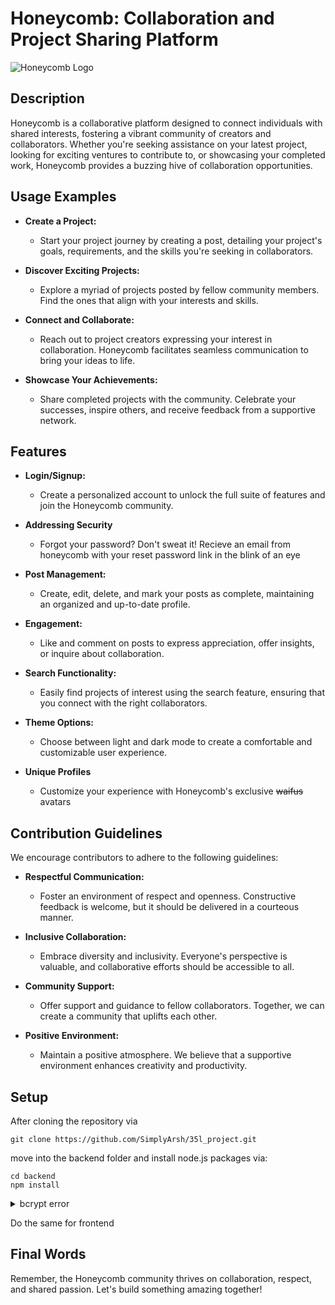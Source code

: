 # Honeycomb: Collaboration and Project Sharing Platform

![Honeycomb Logo](https://res.cloudinary.com/dsljo12bp/image/upload/v1701919015/honeycomblogo.png)


## Description

Honeycomb is a collaborative platform designed to connect individuals with shared interests, fostering a vibrant community of creators and collaborators. Whether you're seeking assistance on your latest project, looking for exciting ventures to contribute to, or showcasing your completed work, Honeycomb provides a buzzing hive of collaboration opportunities.

## Usage Examples

- **Create a Project:**
  - Start your project journey by creating a post, detailing your project's goals, requirements, and the skills you're seeking in collaborators.

- **Discover Exciting Projects:**
  - Explore a myriad of projects posted by fellow community members. Find the ones that align with your interests and skills.

- **Connect and Collaborate:**
  - Reach out to project creators expressing your interest in collaboration. Honeycomb facilitates seamless communication to bring your ideas to life.

- **Showcase Your Achievements:**
  - Share completed projects with the community. Celebrate your successes, inspire others, and receive feedback from a supportive network.

## Features

- **Login/Signup:**
  - Create a personalized account to unlock the full suite of features and join the Honeycomb community.

- **Addressing Security**
  - Forgot your password? Don't sweat it! Recieve an email from honeycomb with your reset password link in the blink of an eye

- **Post Management:**
  - Create, edit, delete, and mark your posts as complete, maintaining an organized and up-to-date profile.

- **Engagement:**
  - Like and comment on posts to express appreciation, offer insights, or inquire about collaboration.

- **Search Functionality:**
  - Easily find projects of interest using the search feature, ensuring that you connect with the right collaborators.

- **Theme Options:**
  - Choose between light and dark mode to create a comfortable and customizable user experience.

- **Unique Profiles**
  - Customize your experience with Honeycomb's exclusive ~~waifus~~ avatars

## Contribution Guidelines

We encourage contributors to adhere to the following guidelines:

- **Respectful Communication:**
  - Foster an environment of respect and openness. Constructive feedback is welcome, but it should be delivered in a courteous manner.

- **Inclusive Collaboration:**
  - Embrace diversity and inclusivity. Everyone's perspective is valuable, and collaborative efforts should be accessible to all.

- **Community Support:**
  - Offer support and guidance to fellow collaborators. Together, we can create a community that uplifts each other.

- **Positive Environment:**
  - Maintain a positive atmosphere. We believe that a supportive environment enhances creativity and productivity.

## Setup
After cloning the repository via 

```
git clone https://github.com/SimplyArsh/35l_project.git
```

move into the backend folder and install node.js packages via:

```
cd backend
npm install
```

<details>

<summary>bcrypt error</summary>

Occasionally, after cloning the repo and calling "npm install", you will encounter this error:

![Bcrypt Image](https://github.com/SimplyArsh/35l_project/assets/115979938/cdbae67d-39e8-40dc-98d1-f49572850d4e)

To resolve, uninstall and then reinstall bcrypt


Now, do the same for the frontend!

</details>

Do the same for frontend

## Final Words ##
Remember, the Honeycomb community thrives on collaboration, respect, and shared passion. Let's build something amazing together!

